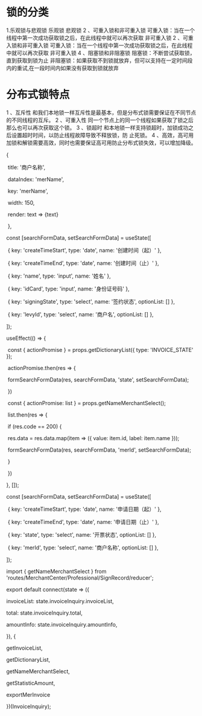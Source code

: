 # 锁的分类
1.乐观锁与悲观锁
乐观锁
悲观锁
2 、可重⼊锁和⾮可重⼊锁
可重⼊锁：当在⼀个线程中第⼀次成功获取锁之后，在此线程中就可以再次获取
⾮可重⼊锁
2 、可重⼊锁和⾮可重⼊锁
可重⼊锁：当在⼀个线程中第⼀次成功获取锁之后，在此线程中就可以再次获取
⾮可重⼊锁
4 、阻塞锁和⾮阻塞锁
阻塞锁：不断尝试获取锁，直到获取到锁为⽌
⾮阻塞锁：如果获取不到锁就放弃，但可以⽀持在⼀定时间段内的重试,在⼀段时间内如果没有获取到锁就放弃
# 分布式锁特点
1 、互斥性
和我们本地锁⼀样互斥性是最基本，但是分布式锁需要保证在不同节点的不同线程的互斥。
2 、可重⼊性
同⼀个节点上的同⼀个线程如果获取了锁之后那么也可以再次获取这个锁。
3 、锁超时
和本地锁⼀样⽀持锁超时，加锁成功之后设置超时时间，以防⽌线程故障导致不释放锁，防
⽌死锁。
4 、⾼效，⾼可⽤
加锁和解锁需要⾼效，同时也需要保证⾼可⽤防⽌分布式锁失效，可以增加降级。



{

​      title: '商户名称',

​      dataIndex: 'merName',

​      key: 'merName',

​      width: 150,

​      render: text => <span>{text}</span>

​    },



const [searchFormData, setSearchFormData] = useState([

​    { key: 'createTimeStart', type: 'date', name: '创建时间（起）' },

​    { key: 'createTimeEnd', type: 'date', name: '创建时间（止）' },

​    { key: 'name', type: 'input', name: '姓名' },

​    { key: 'idCard', type: 'input', name: '身份证号码' },

​    { key: 'signingState', type: 'select', name: '签约状态', optionList: [] },

​    { key: 'levyId', type: 'select', name: '商户名', optionList: [] },

  ]);



useEffect(() => {

​    const { actionPromise } = props.getDictionaryList({ type: 'INVOICE_STATE' });

​    actionPromise.then(res => {

​      formSearchFormData(res, searchFormData, 'state', setSearchFormData);

​    })



​    const { actionPromise: list } = props.getNameMerchantSelect();

​    list.then(res => {

​      if (res.code == 200) {

​        res.data = res.data.map(item => ({ value: item.id, label: item.name }));

​        formSearchFormData(res, searchFormData, 'merId', setSearchFormData);

​      }

​    })

  }, []);



const [searchFormData, setSearchFormData] = useState([

​    { key: 'createTimeStart', type: 'date', name: '申请日期（起）' },

​    { key: 'createTimeEnd', type: 'date', name: '申请日期（止）' },

​    { key: 'state', type: 'select', name: '开票状态', optionList: [] },

​    { key: 'merId', type: 'select', name: '商户名称', optionList: [] },

  ]);

import { getNameMerchantSelect } from 'routes/MerchantCenter/Professional/SignRecord/reducer';

export default connect(state => ({

  invoiceList: state.invoiceInquiry.invoiceList,

  total: state.invoiceInquiry.total,

  amountInfo: state.invoiceInquiry.amountInfo,

}), {

  getInvoiceList,

  getDictionaryList,

  getNameMerchantSelect,

  getStatisticAmount,

  exportMerInvoice

})(InvoiceInquiry);